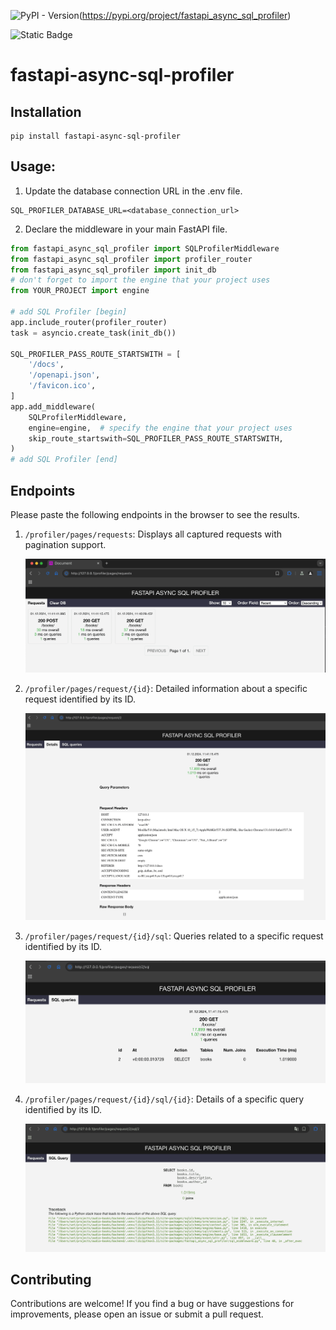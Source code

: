 ![PyPI - Version](https://img.shields.io/pypi/v/fastapi-async-sql-profiler)(https://pypi.org/project/fastapi_async_sql_profiler)

![Static Badge](https://img.shields.io/badge/python-3.10_%7C_3.12_%7C_3.13-blue?logo=python&labelColor=white)

# fastapi-async-sql-profiler

## Installation
```shell
pip install fastapi-async-sql-profiler
```
## Usage:
1. Update the database connection URL in the .env file.
```shell
SQL_PROFILER_DATABASE_URL=<database_connection_url>
```
2. Declare the middleware in your main FastAPI file.
```python
from fastapi_async_sql_profiler import SQLProfilerMiddleware
from fastapi_async_sql_profiler import profiler_router
from fastapi_async_sql_profiler import init_db
# don't forget to import the engine that your project uses
from YOUR_PROJECT import engine

# add SQL Profiler [begin]
app.include_router(profiler_router)
task = asyncio.create_task(init_db())

SQL_PROFILER_PASS_ROUTE_STARTSWITH = [
    '/docs',
    '/openapi.json',
    '/favicon.ico',
]
app.add_middleware(
    SQLProfilerMiddleware,
    engine=engine,  # specify the engine that your project uses
    skip_route_startswith=SQL_PROFILER_PASS_ROUTE_STARTSWITH,
)
# add SQL Profiler [end]
``` 

## Endpoints
Please paste the following endpoints in the browser to see the results.
1. `/profiler/pages/requests`: Displays all captured requests with pagination support.

    ![](https://github.com/itzero-ru/fastapi-async-sql-profiler/blob/main/docs/images/request.png)

2. `/profiler/pages/request/{id}`: Detailed information about a specific request identified by its ID.

    ![](https://github.com/itzero-ru/fastapi-async-sql-profiler/blob/main/docs/images/request_detail.png)

3. `/profiler/pages/request/{id}/sql`: Queries related to a specific request identified by its ID.

    ![](https://github.com/itzero-ru/fastapi-async-sql-profiler/blob/main/docs/images/query.png)

4. `/profiler/pages/request/{id}/sql/{id}`: Details of a specific query identified by its ID.

    ![](https://github.com/itzero-ru/fastapi-async-sql-profiler/blob/main/docs/images/query_detail.png)

## Contributing

Contributions are welcome! If you find a bug or have suggestions for improvements, please open an issue or submit a pull request.